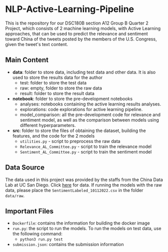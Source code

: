 # NLP-Active-Learning-Pipeline
This is the repository for our DSC180B section A12 Group B Quarter 2 Project, which consists of 2 machine learning models, with Active Learning approaches, that can be used to predict the relevance and sentiment toward China of the tweets posted by the members of the U.S. Congress, given the tweet's text content.

## Main Content
- __data__: folder to store data, including test data and other data. It is also used to store the results data for the author
  - test: folder to store the test data
  - raw: empty, folder to store the raw data
  - result: folder to store the result data
- __notebook__: folder to store the pre-development notebooks
  - analyses: notebooks containing the active learning results analyses.
  - explorations: code explorations for active learning pipeline.
  - model_comparison: all the pre-development code for relevance and sentiment model, as well as the comparison between models using different hyperparameters.
- __src__: folder to store the files of obtaining the dataset, building the features, and the code for the 2 models
  - `utilities.py` - script to preprocess the raw data
  - `Relevance_AL_Committee.py` - script to train the relevance model
  - `Sentiment_AL_Committee.py` - script to train the sentiment model

## Data Source
The data used in this project was provided by the staffs from the China Data Lab at UC San Diego. Click [here](https://drive.google.com/drive/folders/1VSYdGh12UNVNhfxbSeHRdANvHr5xF8Ea?usp=sharing) for data. If running the models with the raw data, please place the `SentimentLabeled_10112022.csv` in the folder `data/raw`.

## Important Files
- `Dockerfile`: contains the information for building the docker image
- `run.py`: the script to run the models. To run the models on test data, use the following command: 
  - `python3 run.py test`
- `submission.json`: contains the submission information